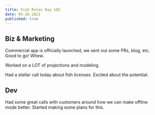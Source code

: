 ```yaml
---
title: Fish Rules Day 105
date: 05-26-2021
published: true
---
```


## Biz & Marketing

Commercial app is officially launched, we sent out some PRs, blog, etc.  Good to go!  Whew.

Worked on a LOT of projections and modeling.

Had a stellar call today about fish licenses.  Excited about the potential.

## Dev

Had some great calls with customers around how we can make offline mode better.  Started making some plans for this.